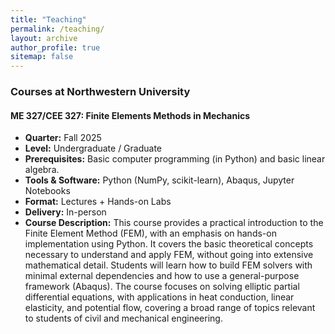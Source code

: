 ```yaml
---
title: "Teaching"
permalink: /teaching/
layout: archive
author_profile: true
sitemap: false
---
```


### Courses at Northwestern University


#### **ME 327/CEE 327: Finite Elements Methods in Mechanics**
- **Quarter:** Fall 2025
- **Level:** Undergraduate / Graduate
- **Prerequisites:** Basic computer programming (in Python) and basic linear algebra.
- **Tools & Software:** Python (NumPy, scikit-learn), Abaqus, Jupyter Notebooks
- **Format:** Lectures + Hands-on Labs
- **Delivery:** In-person
- **Course Description:** This course provides a practical introduction to the Finite Element Method (FEM), with an emphasis on hands-on implementation using Python. It covers the basic theoretical concepts necessary to understand and apply FEM, without going into extensive mathematical detail. Students will learn how to build FEM solvers with minimal external dependencies and how to use a general-purpose framework (Abaqus). The course focuses on solving elliptic partial differential equations, with applications in heat conduction, linear elasticity, and potential flow, covering a broad range of topics relevant to students of civil and mechanical engineering.

<!--
**Topics Covered:**
- ...

**Tools Used:**
- ...

**Office Hours:** TBA  

-->

